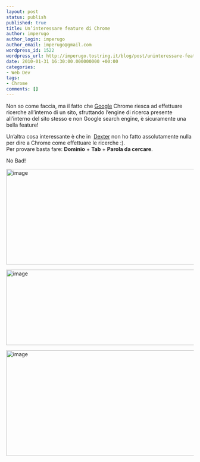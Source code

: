 ```yaml
---
layout: post
status: publish
published: true
title: Un’interessare feature di Chrome
author: imperugo
author_login: imperugo
author_email: imperugo@gmail.com
wordpress_id: 1522
wordpress_url: http://imperugo.tostring.it/blog/post/uninteressare-feature-di-chrome/
date: 2010-01-31 16:30:00.000000000 +00:00
categories:
- Web Dev
tags:
- Chrome
comments: []
---
```

<p>
	Non so come faccia, ma il fatto che <a href="http://www.google.com" rel="nofollow" target="_blank" title="Google">Google</a> Chrome riesca ad effettuare ricerche all&rsquo;interno di un sito, sfruttando l&rsquo;engine di ricerca presente all&rsquo;interno del sito stesso e non Google search engine, &egrave; sicuramente una bella feature!</p>
<p>
	Un&rsquo;altra cosa interessante &egrave; che in&nbsp; <a href="http://imperugo.tostring.it/Categories/Archive/Dexter" target="_blank" title="Dexter Blog Engine">Dexter</a> non ho fatto assolutamente nulla per dire a Chrome come effettuare le ricerche :). <br />
	Per provare basta fare: <strong>Dominio</strong> + <strong>Tab</strong> + <strong>Parola da cercare</strong>.</p>
<p>
	No Bad!</p>
<p>
	<a href="http://imperugo.tostring.it/Content/Uploaded/image//imperugo/6875511d-eeea-4423-bf8f-c97b0df302a1.png" rel="shadowbox[ChromeSearch]"><img alt="image" border="0" height="257" src="http://imperugo.tostring.it/Content/Uploaded/image//imperugo/9aa4d7ed-6bd5-472d-a5ac-049d5a7b6d4e.png" style="border-right-width: 0px; display: inline; border-top-width: 0px; border-bottom-width: 0px; border-left-width: 0px" title="image" width="555" /></a></p>
<p>
	<a href="http://imperugo.tostring.it/Content/Uploaded/image//imperugo/693dd4fa-656d-47b7-841d-39f207939013.png" rel="shadowbox[ChromeSearch]"><img alt="image" border="0" height="203" src="http://imperugo.tostring.it/Content/Uploaded/image//imperugo/8f566c4e-fa45-449b-a7fa-647db0936f48.png" style="border-right-width: 0px; display: inline; border-top-width: 0px; border-bottom-width: 0px; border-left-width: 0px" title="image" width="555" /></a></p>
<p>
	<a href="http://imperugo.tostring.it/Content/Uploaded/image//imperugo/00b2cbd6-fb30-43f1-a15b-e6036ca6b04d.png" rel="shadowbox[ChromeSearch]"><img alt="image" border="0" height="284" src="http://imperugo.tostring.it/Content/Uploaded/image//imperugo/62c1b3c8-85ba-410f-bb98-185c085b26c9.png" style="border-right-width: 0px; display: inline; border-top-width: 0px; border-bottom-width: 0px; border-left-width: 0px" title="image" width="555" /></a></p>
